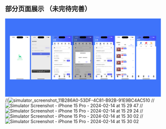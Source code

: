 ## 部分页面展示 （未完待完善）
![imgs](https://github.com/coderxxy/swift_deer/blob/master/swiftDeer/showImgs/swfit_deer_2000x1000.png)
//![simulator_screenshot_11B286A0-53DF-4C81-B92B-91E9BC4AC510](https://github.com/coderXXY/swift_deer/assets/16486815/7fc322e3-18d9-42fe-b9f4-1490914b58ab)
//![Simulator Screenshot - iPhone 15 Pro - 2024-02-14 at 15 29 47](https://github.com/coderXXY/swift_deer/assets/16486815/d056710a-8210-4372-90bc-7dc880fab4fb)
//![Simulator Screenshot - iPhone 15 Pro - 2024-02-14 at 15 29 24](https://github.com/coderXXY/swift_deer/assets/16486815/b438ac92-6ae6-4977-9858-79c4547c17e0)
//![Simulator Screenshot - iPhone 15 Pro - 2024-02-14 at 15 30 02](https://github.com/coderXXY/swift_deer/assets/16486815/905f6c81-fc69-40fb-950e-12e448637e74)
//![Simulator Screenshot - iPhone 15 Pro - 2024-02-14 at 15 30 02](https://github.com/coderXXY/swift_deer/assets/16486815/273fd185-7412-4735-9713-b04299096d84)
